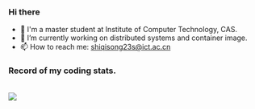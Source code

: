### Hi there 

<!--
**qisongshi/qisongshi** is a ✨ _special_ ✨ repository because its `README.md` (this file) appears on your GitHub profile.
-->

- 👋 I'm a master student at Institute of Computer Technology, CAS.
- 🔭 I’m currently working on distributed systems and container image.
- 📫 How to reach me: shiqisong23s@ict.ac.cn

<!--
### Record of my coding status.
<br>
<img src="https://github-readme-stats.vercel.app/api/wakatime?username=qisongshi&theme=transparent"/>
-->

### Record of my coding stats.
<br>
<img src="https://github-readme-stats.vercel.app/api/top-langs/?username=qisongshi&theme=transparent&langs_count=5&count_private=true"/>
